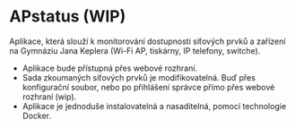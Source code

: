 # APstatus (WIP)
Aplikace, která slouží k monitorování dostupnosti síťových prvků a zařízení
na Gymnáziu Jana Keplera (Wi-Fi AP, tiskárny, IP telefony, switche).
- Aplikace bude přístupná přes webové rozhraní.
- Sada zkoumaných síťových prvků je modifikovatelná. Buď přes konfigurační
soubor, nebo po přihlášení správce přímo přes webové rozhraní (wip).
- Aplikace je jednoduše instalovatelná a nasaditelná, pomocí technologie
Docker.
